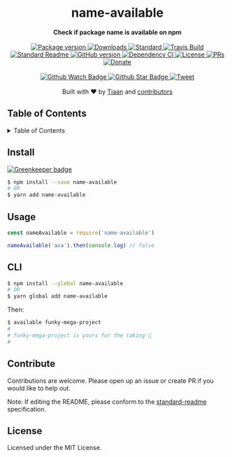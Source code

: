 <h1 align="center">name-available</h1>
<div align="center">
  <strong>Check if package name is available on npm</strong>
</div>
<br>
<div align="center">
  <a href="https://npmjs.org/package/name-available">
    <img src="https://img.shields.io/npm/v/name-available.svg?style=flat-square" alt="Package version" />
  </a>
  <a href="https://npmjs.org/package/name-available">
  <img src="https://img.shields.io/npm/dm/name-available.svg?style=flat-square" alt="Downloads" />
  </a>
  <a href="https://github.com/feross/standard">
    <img src="https://img.shields.io/badge/code%20style-standard-brightgreen.svg?style=flat-square" alt="Standard" />
  </a>
  <a href="https://travis-ci.org/tiaanduplessis/name-available">
    <img src="https://img.shields.io/travis/tiaanduplessis/name-available.svg?style=flat-square" alt="Travis Build" />
  </a>
  <a href="https://github.com/RichardLitt/standard-readme)">
    <img src="https://img.shields.io/badge/standard--readme-OK-green.svg?style=flat-square" alt="Standard Readme" />
  </a>
  <a href="https://badge.fury.io/gh/tiaanduplessis%2Fname-available">
    <img src="https://badge.fury.io/gh/tiaanduplessis%2Fname-available.svg?style=flat-square" alt="GitHub version" />
  </a>
  <a href="https://dependencyci.com/github/tiaanduplessis/name-available">
    <img src="https://dependencyci.com/github/tiaanduplessis/name-available/badge?style=flat-square" alt="Dependency CI" />
  </a>
  <a href="https://github.com/tiaanduplessis/name-available/blob/master/LICENSE">
    <img src="https://img.shields.io/npm/l/name-available.svg?style=flat-square" alt="License" />
  </a>
  <a href="http://makeapullrequest.com">
    <img src="https://img.shields.io/badge/PRs-welcome-brightgreen.svg?style=flat-square" alt="PRs" />
  </a>
  <a href="https://www.paypal.me/tiaanduplessis/1">
    <img src="https://img.shields.io/badge/$-support-green.svg?style=flat-square" alt="Donate" />
  </a>
</div>
<br>
<div align="center">
  <a href="https://github.com/tiaanduplessis/name-available/watchers">
    <img src="https://img.shields.io/github/watchers/tiaanduplessis/name-available.svg?style=social" alt="Github Watch Badge" />
  </a>
  <a href="https://github.com/tiaanduplessis/name-available/stargazers">
    <img src="https://img.shields.io/github/stars/tiaanduplessis/name-available.svg?style=social" alt="Github Star Badge" />
  </a>
  <a href="https://twitter.com/intent/tweet?text=Check%20out%20name-available!%20https://github.com/tiaanduplessis/name-available%20%F0%9F%91%8D">
    <img src="https://img.shields.io/twitter/url/https/github.com/tiaanduplessis/name-available.svg?style=social" alt="Tweet" />
  </a>
</div>
<br>
<div align="center">
  Built with ❤︎ by <a href="tiaan.beer">Tiaan</a> and <a href="https://github.com/tiaanduplessis/name-available/graphs/contributors">contributors</a>
</div>

<h2>Table of Contents</h2>
<details>
  <summary>Table of Contents</summary>
  <li><a href="#install">Install</a></li>
  <li><a href="#usage">Usage</a></li>
  <li><a href="#cli">CLI</a></li>
  <li><a href="#contribute">Contribute</a></li>
  <li><a href="#license">License</a></li>
</details>

## Install

[![Greenkeeper badge](https://badges.greenkeeper.io/tiaanduplessis/name-available.svg)](https://greenkeeper.io/)

```sh
$ npm install --save name-available
# OR
$ yarn add name-available
```

## Usage

```js
const nameAvailable = require('name-available')

nameAvailable('ava').then(console.log) // false

```

## CLI

```sh
$ npm install --global name-available
# OR
$ yarn global add name-available
```

Then:

```sh
$ available funky-mega-project
#
# funky-mega-project is yours for the taking 🎉
#
```

## Contribute

Contributions are welcome. Please open up an issue or create PR if you would like to help out.

Note: If editing the README, please conform to the [standard-readme](https://github.com/RichardLitt/standard-readme) specification.

## License

Licensed under the MIT License.
